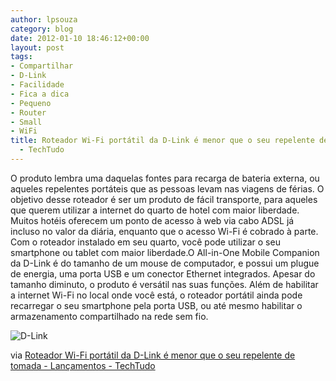 ```yaml
---
author: lpsouza
category: blog
date: 2012-01-10 18:46:12+00:00
layout: post
tags:
- Compartilhar
- D-Link
- Facilidade
- Fica a dica
- Pequeno
- Router
- Small
- WiFi
title: Roteador Wi-Fi portátil da D-Link é menor que o seu repelente de tomada - Lançamentos
  - TechTudo
---
```


O produto lembra uma daquelas fontes para recarga de bateria externa, ou aqueles repelentes portáteis que as pessoas levam nas viagens de férias. O objetivo desse roteador é ser um produto de fácil transporte, para aqueles que querem utilizar a internet do quarto de hotel com maior liberdade. Muitos hotéis oferecem um ponto de acesso à web via cabo ADSL já incluso no valor da diária, enquanto que o acesso Wi-Fi é cobrado à parte. Com o roteador instalado em seu quarto, você pode utilizar o seu smartphone ou tablet com maior liberdade.O All-in-One Mobile Companion da D-Link é do tamanho de um mouse de computador, e possui um plugue de energia, uma porta USB e um conector Ethernet integrados. Apesar do tamanho diminuto, o produto é versátil nas suas funções. Além de habilitar a internet Wi-Fi no local onde você está, o roteador portátil ainda pode recarregar o seu smartphone pela porta USB, ou até mesmo habilitar o armazenamento compartilhado na rede sem fio.

![D-Link](https://luizsouza.com.br/wp-content/upload/2012/01/d-link_dir-505_image_bottom.jpg)

via [Roteador Wi-Fi portátil da D-Link é menor que o seu repelente de tomada - Lançamentos - TechTudo](http://www.techtudo.com.br/lancamentos/noticia/2012/01/roteador-wi-fi-portatil-da-d-link-e-menor-que-o-seu-repelente-de-tomada.html)